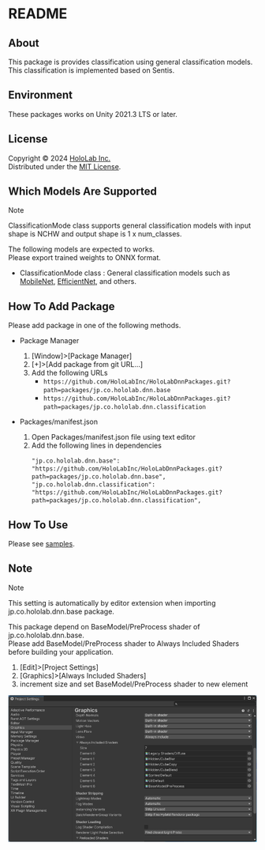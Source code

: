 # README

## About

This package is provides classification using general classification models.  
This classification is implemented based on Sentis.  

## Environment

These packages works on Unity 2021.3 LTS or later.  

## License

Copyright &copy; 2024 [HoloLab Inc.](https://hololab.co.jp/)  
Distributed under the [MIT License](LICENSE).  

## Which Models Are Supported

> [!NOTE]  
> ClassificationMode class supports general classification models with input shape is NCHW and output shape is 1 x num_classes.  

The following models are expected to works.  
Please export trained weights to ONNX format.  

* ClassificationMode class : General classification models such as [MobileNet](https://pytorch.org/vision/main/models/mobilenetv3.html), [EfficientNet](https://pytorch.org/vision/main/models/efficientnet.html), and others.

## How To Add Package

Please add package in one of the following methods.  

* Package Manager

    1. [Window]>[Package Manager]
    2. [+]>[Add package from git URL...]
    3. Add the following URLs
        * ```https://github.com/HoloLabInc/HoloLabDnnPackages.git?path=packages/jp.co.hololab.dnn.base```
        * ```https://github.com/HoloLabInc/HoloLabDnnPackages.git?path=packages/jp.co.hololab.dnn.classification```

* Packages/manifest.json

    1. Open Packages/manifest.json file using text editor
    2. Add the following lines in dependencies
        ```
        "jp.co.hololab.dnn.base": "https://github.com/HoloLabInc/HoloLabDnnPackages.git?path=packages/jp.co.hololab.dnn.base",
        "jp.co.hololab.dnn.classification": "https://github.com/HoloLabInc/HoloLabDnnPackages.git?path=packages/jp.co.hololab.dnn.classification",
        ```

## How To Use

Please see [samples](../Samples~).  

## Note

> [!NOTE]  
> This setting is automatically by editor extension when importing jp.co.hololab.dnn.base package.  

This package depend on BaseModel/PreProcess shader of jp.co.hololab.dnn.base.  
Please add BaseModel/PreProcess shader to Always Included Shaders before building your application.  

1. [Edit]>[Project Settings]
2. [Graphics]>[Always Included Shaders]
3. increment size and set BaseModel/PreProcess shader to new element

![Always Included Shaders](image.png)
